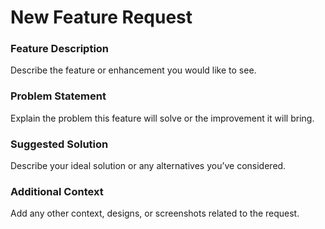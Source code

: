 # New Feature Request

### Feature Description
Describe the feature or enhancement you would like to see.

### Problem Statement
Explain the problem this feature will solve or the improvement it will bring.

### Suggested Solution
Describe your ideal solution or any alternatives you’ve considered.

### Additional Context
Add any other context, designs, or screenshots related to the request.